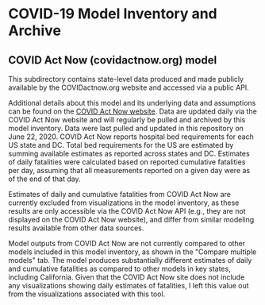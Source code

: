 # COVID-19 Model Inventory and Archive

## COVID Act Now (covidactnow.org) model

This subdirectory contains state-level data produced and made publicly available by the COVIDactnow.org website and accessed via a public API.

Additional details about this model and its underlying data and assumptions can be found on the [COVID Act Now website](https://covidactnow.org/). Data are updated daily via the COVID Act Now website and will regularly be pulled and archived by this model inventory. Data were last pulled and updated in this repository on June 22, 2020. COVID Act Now reports hospital bed requirements for each US state and DC. Total bed requirements for the US are estimated by summing available estimates as reported across states and DC. Estimates of daily fatalities were calculated based on reported cumulative fatalities per day, assuming that all measurements reported on a given day were as of the end of that day. 

Estimates of daily and cumulative fatalities from COVID Act Now are currently excluded from visualizations in the model inventory, as these results are only accessible via the COVID Act Now API (e.g., they are not displayed on the COVID Act Now website), and differ from similar modeling results available from other data sources.

Model outputs from COVID Act Now are not currently compared to other models included in this model inventory, as shown in the "Compare multiple models" tab. The model produces substantially different estimates of daily and cumulative fatalities as compared to other models in key states, including California. Given that the COVID Act Now site does not include any visualizations showing daily estimates of fatalities, I left this value out from the visualizations associated with this tool.